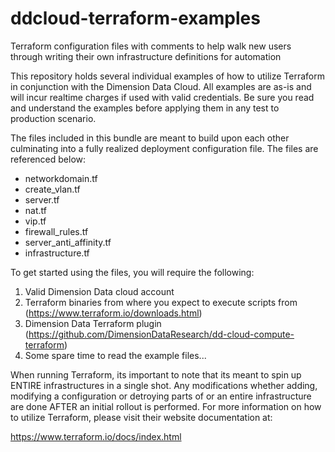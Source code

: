 # ddcloud-terraform-examples
Terraform configuration files with comments to help walk new users through writing their own infrastructure definitions for automation

This repository holds several individual examples of how to utilize Terraform in conjunction with the Dimension Data Cloud.  All examples are as-is and will incur realtime charges if used with valid credentials.  Be sure you read and understand the examples before applying them in any test to production scenario.

The files included in this bundle are meant to build upon each other culminating into a fully realized deployment configuration file.  The files are referenced below:

- networkdomain.tf
- create_vlan.tf
- server.tf
- nat.tf
- vip.tf
- firewall_rules.tf
- server_anti_affinity.tf
- infrastructure.tf

To get started using the files, you will require the following:

1.  Valid Dimension Data cloud account
2.  Terraform binaries from where you expect to execute scripts from (https://www.terraform.io/downloads.html)
3.  Dimension Data Terraform plugin (https://github.com/DimensionDataResearch/dd-cloud-compute-terraform)
4.  Some spare time to read the example files...

When running Terraform, its important to note that its meant to spin up ENTIRE infrastructures in a single shot.  Any modifications whether adding, modifying a configuration or detroying parts of or an entire infrastructure are done AFTER an initial rollout is performed.  For more information on how to utilize Terraform, please visit their website documentation at:

https://www.terraform.io/docs/index.html

